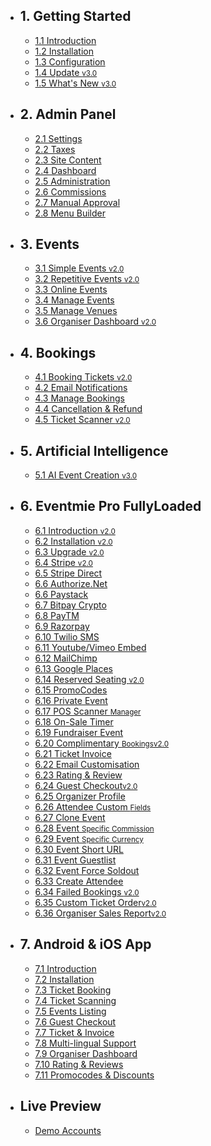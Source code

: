 - ## 1. Getting Started
    - [1.1 Introduction](/{{route}}/{{version}}/introduction)
    - [1.2 Installation](/{{route}}/{{version}}/installation)
    - [1.3 Configuration](/{{route}}/{{version}}/configuration)
    - [1.4 Update <small class="v">v3.0</small>](/{{route}}/{{version}}/update)
    - [1.5 What's New <small class="v">v3.0</small>](/{{route}}/{{version}}/changelog/changes)
    <!-- - [1.6 Codecanyon <small class="v">v2.0</small>](/{{route}}/{{version}}/eventmie-pro-content-codecanyon) -->


- ## 2. Admin Panel
    - [2.1 Settings](/{{route}}/{{version}}/admin/settings)
    - [2.2 Taxes](/{{route}}/{{version}}/admin/taxes)
    - [2.3 Site Content](/{{route}}/{{version}}/admin/site-content)
    - [2.4 Dashboard](/{{route}}/{{version}}/admin/dashboard)
    - [2.5 Administration](/{{route}}/{{version}}/admin/administration)
    - [2.6 Commissions](/{{route}}/{{version}}/admin/commissions)
    - [2.7 Manual Approval](/{{route}}/{{version}}/admin/organiser-approval)
    - [2.8 Menu Builder](/{{route}}/{{version}}/admin/menu-builder)


- ## 3. Events
    - [3.1 Simple Events <small class="v">v2.0</small>](/{{route}}/{{version}}/events/simple-events)
    - [3.2 Repetitive Events <small class="v">v2.0</small>](/{{route}}/{{version}}/events/repetitive-events)
    - [3.3 Online Events](/{{route}}/{{version}}/events/online-events)
    - [3.4 Manage Events](/{{route}}/{{version}}/events/manage-events)
    - [3.5 Manage Venues](/{{route}}/{{version}}/events/manage-venues)
    - [3.6 Organiser Dashboard <small class="v">v2.0</small>](/{{route}}/{{version}}/events/organiser-dashboard)


- ## 4. Bookings
    - [4.1 Booking Tickets <small class="v">v2.0</small>](/{{route}}/{{version}}/bookings/booking-tickets)
    - [4.2 Email Notifications](/{{route}}/{{version}}/bookings/email-notifications)
    - [4.3 Manage Bookings](/{{route}}/{{version}}/bookings/manage-bookings)
    - [4.4 Cancellation & Refund](/{{route}}/{{version}}/bookings/cancellation-refund)
    - [4.5 Ticket Scanner <small class="v">v2.0</small>](/{{route}}/{{version}}/bookings/ticket-scanner)

- ## 5. Artificial Intelligence
    - [5.1 AI Event Creation <small class="v">v3.0</small>](/{{route}}/{{version}}/artificial-intelligence/ai-event-creation)

- ## 6. Eventmie Pro FullyLoaded
    - [6.1 Introduction <small class="v">v2.0</small>](/{{route}}/{{version}}/fullyloaded/introduction)
    - [6.2 Installation <small class="v">v2.0</small>](/{{route}}/{{version}}/fullyloaded/installation)
    - [6.3 Upgrade <small class="v">v2.0</small>](/{{route}}/{{version}}/fullyloaded/upgrade)
    - [6.4 Stripe <small class="v">v2.0</small>](/{{route}}/{{version}}/fullyloaded/stripe)
    - [6.5 Stripe Direct](/{{route}}/{{version}}/fullyloaded/stripe-direct)
    - [6.6 Authorize.Net](/{{route}}/{{version}}/fullyloaded/authorize.net)
    - [6.6 Paystack](/{{route}}/{{version}}/fullyloaded/paystack)
    - [6.7 Bitpay Crypto](/{{route}}/{{version}}/fullyloaded/bitpay-crypto)
    - [6.8 PayTM](/{{route}}/{{version}}/fullyloaded/paytm)
    - [6.9 Razorpay](/{{route}}/{{version}}/fullyloaded/razorpay)
    - [6.10 Twilio SMS](/{{route}}/{{version}}/fullyloaded/twilio-sms)
    - [6.11 Youtube/Vimeo Embed](/{{route}}/{{version}}/fullyloaded/youtube-vimeo-embed)
    - [6.12 MailChimp](/{{route}}/{{version}}/fullyloaded/mailchimp)
    - [6.13 Google Places](/{{route}}/{{version}}/fullyloaded/google-places)
    - [6.14 Reserved Seating <small class="v">v2.0</small>](/{{route}}/{{version}}/fullyloaded/reserved-seating)
    - [6.15 PromoCodes](/{{route}}/{{version}}/fullyloaded/promocodes)
    - [6.16 Private Event](/{{route}}/{{version}}/fullyloaded/private-event)
    - [6.17 POS Scanner <small>Manager</small>](/{{route}}/{{version}}/fullyloaded/pos-scanner-manager)
    - [6.18 On-Sale Timer](/{{route}}/{{version}}/fullyloaded/onsale-timer)
    - [6.19 Fundraiser Event](/{{route}}/{{version}}/fullyloaded/fundraiser-event)
    - [6.20 Complimentary <small>Bookings</small><small class="v">v2.0</small>](/{{route}}/{{version}}/fullyloaded/complimentary-bookings)
    - [6.21 Ticket Invoice](/{{route}}/{{version}}/fullyloaded/ticket-invoice)
    - [6.22 Email Customisation](/{{route}}/{{version}}/fullyloaded/email-customisation)
    - [6.23 Rating & Review](/{{route}}/{{version}}/fullyloaded/rating-review)
    - [6.24 Guest Checkout<small class="v">v2.0</small>](/{{route}}/{{version}}/fullyloaded/guest-checkout)
    - [6.25 Organizer Profile](/{{route}}/{{version}}/fullyloaded/organizer-profile)
    - [6.26 Attendee Custom <small>Fields</small>](/{{route}}/{{version}}/fullyloaded/attendee-custom-fields)
    - [6.27 Clone Event](/{{route}}/{{version}}/fullyloaded/clone-event)
    - [6.28 Event <small>Specific Commission</small>](/{{route}}/{{version}}/fullyloaded/event-specific-commission)
    - [6.29 Event <small>Specific Currency</small>](/{{route}}/{{version}}/fullyloaded/event-specific-currency)
    - [6.30 Event Short URL](/{{route}}/{{version}}/fullyloaded/event-short-url)
    - [6.31 Event Guestlist](/{{route}}/{{version}}/fullyloaded/event-guestlist)
    - [6.32 Event Force Soldout](/{{route}}/{{version}}/fullyloaded/force-soldout-event)
    - [6.33 Create Attendee](/{{route}}/{{version}}/fullyloaded/create-attendee)
    - [6.34 Failed Bookings <small class="v">v2.0</small>](/{{route}}/{{version}}/fullyloaded/failed-bookings)
    - [6.35 Custom Ticket Order<small class="v">v2.0</small>](/{{route}}/{{version}}/fullyloaded/custom-ticket-order)
    - [6.36 Organiser Sales Report<small class="v">v2.0</small>](/{{route}}/{{version}}/fullyloaded/organiser-sales-report)


- ## 7. Android & iOS App
    - [7.1 Introduction](/{{route}}/{{version}}/apps/introduction)
    - [7.2 Installation](/{{route}}/{{version}}/apps/installation)
    - [7.3 Ticket Booking](/{{route}}/{{version}}/apps/ticket-booking)
    - [7.4 Ticket Scanning](/{{route}}/{{version}}/apps/ticket-scanning)
    - [7.5 Events Listing](/{{route}}/{{version}}/apps/events-listing)
    - [7.6 Guest Checkout](/{{route}}/{{version}}/apps/guest-checkout)
    - [7.7 Ticket & Invoice](/{{route}}/{{version}}/apps/ticket-invoice)
    - [7.8 Multi-lingual Support](/{{route}}/{{version}}/apps/multi-lingual)
    - [7.9 Organiser Dashboard](/{{route}}/{{version}}/apps/organiser-dashboard)
    - [7.10 Rating & Reviews](/{{route}}/{{version}}/apps/rating-reviews)
    - [7.11 Promocodes & Discounts](/{{route}}/{{version}}/apps/promocodes-discounts)


- ## Live Preview
    - [Demo Accounts](/{{route}}/{{version}}/demo-accounts)
